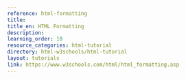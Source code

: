 ```yaml
---
reference: html-formatting
title:
title_en: HTML Formatting
description:
learning_order: 10
resource_categories: html-tutorial
directory: html-w3schools/html-tutorial
layout: tutorials
link: https://www.w3schools.com/html/html_formatting.asp
---
```

